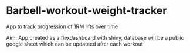 # Barbell-workout-weight-tracker
App to track progression of 1RM lifts over time

Aim:
App created as a flexdashboard with shiny, database will be a public google sheet which can be updataed after each workout
